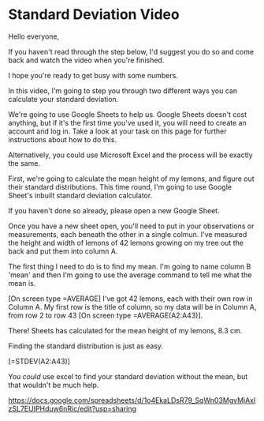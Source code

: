 # Standard Deviation Video


Hello everyone,

If you haven't read through the step below, I'd suggest you do so and come back and watch the video when you're finished.

I hope you're ready to get busy with some numbers.

In this video, I'm going to step you through two different ways you can calculate your standard deviation.


We're going to use Google Sheets to help us.  Google Sheets doesn't cost anything, but if it's the first time you've used it, you will need to create an account and log in. Take a look at your task on this page for further instructions about how to do this.  

Alternatively, you could use Microsoft Excel and the process will be exactly the same.

First, we're going to calculate the mean height of my lemons, and figure out their standard distributions.  This time round, I'm going to use Google Sheet's inbuilt standard deviation calculator.

If you haven't done so already, please open a new Google Sheet.  

Once you have a new sheet open, you'll need to put in your observations or measurements, each beneath the other in a single colmun.  I've measured the height and width of lemons of 42 lemons growing on my tree out the back and put them into column A.

The first thing I need to do is to find my mean.  I'm going to name column B 'mean' and then I'm going to use the average command to tell me what the mean is.  

[On screen type =AVERAGE]  I've got 42 lemons, each with their own row in Column A.  My first row is the title of column, so my data will be in Column A, from row 2 to row 43 [On screen type =AVERAGE(A2:A43)].

There!  Sheets has calculated for the mean height of my lemons, 8.3 cm. 

Finding the standard distribution is just as easy.

[=STDEV(A2:A43)]





You _could_ use excel to find your standard deviation without the mean, but that wouldn't be much help.





https://docs.google.com/spreadsheets/d/1o4EkaLDsR79_SqWn03MgvMjAxIzSL7EUIPHduw6nRic/edit?usp=sharing
